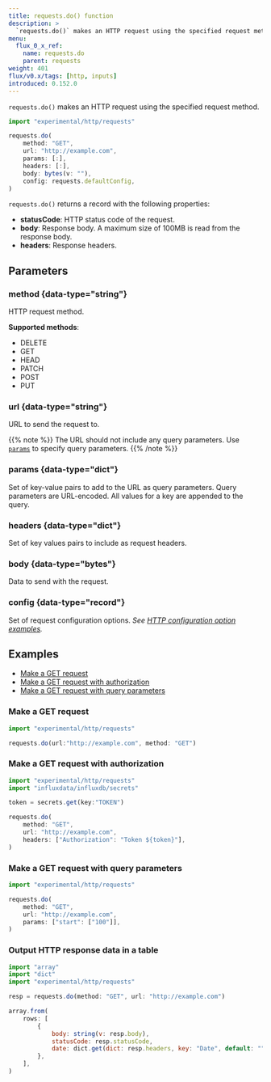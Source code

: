 ```yaml
---
title: requests.do() function
description: >
  `requests.do()` makes an HTTP request using the specified request method.
menu:
  flux_0_x_ref:
    name: requests.do
    parent: requests
weight: 401
flux/v0.x/tags: [http, inputs]
introduced: 0.152.0
---
```


`requests.do()` makes an HTTP request using the specified request method.

```js
import "experimental/http/requests"

requests.do(
    method: "GET",
    url: "http://example.com",
    params: [:],
    headers: [:],
    body: bytes(v: ""),
    config: requests.defaultConfig,
)
```

`requests.do()` returns a record with the following properties:

- **statusCode**: HTTP status code of the request.
- **body**: Response body. A maximum size of 100MB is read from the response body.
- **headers**: Response headers.

## Parameters

### method {data-type="string"}
HTTP request method.

**Supported methods**:
- DELETE
- GET
- HEAD
- PATCH
- POST
- PUT

### url {data-type="string"}
URL to send the request to.

{{% note %}}
The URL should not include any query parameters.
Use [`params`](#params) to specify query parameters.
{{% /note %}}

### params {data-type="dict"}
Set of key-value pairs to add to the URL as query parameters.
Query parameters are URL-encoded.
All values for a key are appended to the query.

### headers {data-type="dict"}
Set of key values pairs to include as request headers.

### body {data-type="bytes"}
Data to send with the request.

### config {data-type="record"}
Set of request configuration options.
_See [HTTP configuration option examples](/flux/v0.x/stdlib/experimental/http/requests/#examples)._

## Examples

- [Make a GET request](#make-a-get-request)
- [Make a GET request with authorization](#make-a-get-request-with-authorization)
- [Make a GET request with query parameters](#make-a-get-request-with-query-parameters)

### Make a GET request
```js
import "experimental/http/requests"

requests.do(url:"http://example.com", method: "GET")
```

### Make a GET request with authorization
```js
import "experimental/http/requests"
import "influxdata/influxdb/secrets"

token = secrets.get(key:"TOKEN")

requests.do(
    method: "GET",
    url: "http://example.com",
    headers: ["Authorization": "Token ${token}"],
)
```

### Make a GET request with query parameters
```js
import "experimental/http/requests"

requests.do(
    method: "GET",
    url: "http://example.com",
    params: ["start": ["100"]],
)
```

### Output HTTP response data in a table
```js
import "array"
import "dict"
import "experimental/http/requests"

resp = requests.do(method: "GET", url: "http://example.com")

array.from(
    rows: [
        {
            body: string(v: resp.body),
            statusCode: resp.statusCode,
            date: dict.get(dict: resp.headers, key: "Date", default: ""),
        },
    ],
)
```